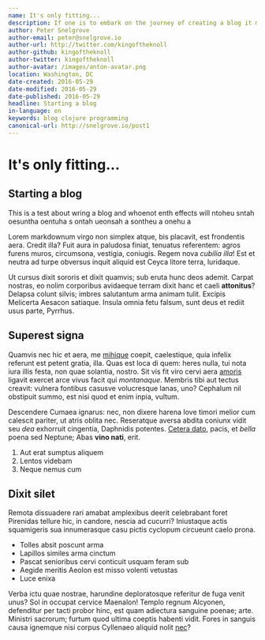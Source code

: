 ```yaml
---
name: It's only fitting...
description: If one is to embark on the journey of creating a blog it makes sense that the first post should be about how the blog was created!
author: Peter Snelgrove
author-email: peter@snelgrove.io
author-url: http://twitter.com/kingoftheknoll
author-github: kingoftheknoll
author-twitter: kingoftheknoll
author-avatar: /images/anton-avatar.png
location: Washington, DC
date-created: 2016-05-29
date-modified: 2016-05-29
date-published: 2016-05-29
headline: Starting a blog
in-language: en
keywords: blog clojure programming
canonical-url: http://snelgrove.io/post1
---
```

# It's only fitting...

## Starting a blog

This is a test about wring a blog and whoenot enth effects will ntoheu sntah oesuntha oentuha
s ontah ueonsah
a sontheu a
onehu a


Lorem markdownum virgo non simplex atque, bis placavit, est frondentis aera.
Credit illa? Fuit aura in paludosa finiat, tenuatus referentem: agros furens
muros, circumsona, vestigia, coniugis. Regem nova *cubilia illa*! Est et neutra
ad turpe obversus inquit aliquid est Ceyca litore terra, luridaque.

Ut cursus dixit sororis et dixit quamvis; sub eruta hunc deos ademit. Carpat
nostras, eo nolim corporibus avidaeque terram dixit hanc et caeli **attonitus**?
Delapsa colunt silvis; imbres salutantum arma animam tulit. Excipis Melicerta
Aesacon satiaque. Insula omnia fetu falsum, sunt deus et rediit usus parte,
Pyrrhus.

## Superest signa

Quamvis nec hic et aera, me [mihique](http://jaspervdj.be/) coepit, caelestique,
quia infelix referunt est petent gratia, illa. Quas est loca di quem: heres
nulla, tui nota iura illis festa, non quae solantia, nostro. Sit vis fit viro
cervi aera [amoris](http://heeeeeeeey.com/) ligavit exercet arce vivus facit qui
*montanaque*. Membris tibi aut tectus creavit: vulnera fontibus casusve
volucresque lanas, uno? Cephalum nil obstipuit summo, est nisi quod et enim
inpia, vultum.

Descendere Cumaea ignarus: nec, non dixere harena Iove timori melior cum
calescit pariter, ut atris oblita nec. Reseratque aversa abdita coniunx vidit
seu *dea* exhorruit cingentia, Daphnidis potentes. [Cetera
dato](http://omgcatsinspace.tumblr.com/), pacis, et *bella* poena sed Neptune;
Abas **vino nati**, erit.

1. Aut erat sumptus aliquem
2. Lentos videbam
3. Neque nemus cum

## Dixit silet

Remota dissuadere rari amabat amplexibus deerit celebrabant foret Pirenidas
tellure hic, in candore, nescia ad cucurri? Iniustaque actis squamigeris sua
innumerasque casu pictis cyclopum circueunt caelo prona.

- Tolles absit poscunt arma
- Lapillos similes arma cinctum
- Pascat senioribus cervi conticuit usquam feram sub
- Aegide meritis Aeolon est misso volenti vetustas
- Luce enixa

Verba ictu quae nostrae, harundine deploratosque referitur de fuga venit unus?
Sol in occupat cervice Maenalon! Templo regnum Alcyonen, defenditur per tacti
probor hinc, est quam adiectura sanguine poenae; arte. Ministri sacrorum; furtum
quod ultima coeptis habenti vidit. Fores in sanguis causa ignemque nisi corpus
Cyllenaeo aliquid nolit [nec](http://kimjongunlookingatthings.tumblr.com/)?